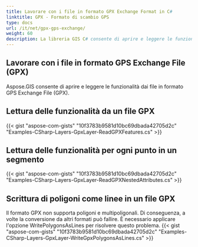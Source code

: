 ```yaml
---
title: Lavorare con i file in formato GPX Exchange Format in C#
linktitle: GPX - Formato di scambio GPS
type: docs
url: /it/net/gpx-gps-exchange/
weight: 60
description: La libreria GIS C# consente di aprire e leggere le funzionalità dai file in formato GPS Exchange File (GPX).
---
```


## **Lavorare con i file in formato GPS Exchange File (GPX)**
Aspose.GIS consente di aprire e leggere le funzionalità dai file in formato GPS Exchange File (GPX).
## **Lettura delle funzionalità da un file GPX**
{{< gist "aspose-com-gists" "10f3783b9581d10bc69dbada42705d2c" "Examples-CSharp-Layers-GpxLayer-ReadGPXFeatures.cs" >}}
## **Lettura delle funzionalità per ogni punto in un segmento**
{{< gist "aspose-com-gists" "10f3783b9581d10bc69dbada42705d2c" "Examples-CSharp-Layers-GpxLayer-ReadGPXNestedAttributes.cs" >}}
## **Scrittura di poligoni come linee in un file GPX**
Il formato GPX non supporta poligoni e multipoligonali. Di conseguenza, a volte la conversione da altri formati può fallire. È necessario applicare l'opzione WritePolygonsAsLines per risolvere questo problema.
{{< gist "aspose-com-gists" "10f3783b9581d10bc69dbada42705d2c" "Examples-CSharp-Layers-GpxLayer-WriteGpxPolygonsAsLines.cs" >}}
